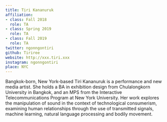 ```yaml
---
title: Tiri Kananuruk
affiliation:
- class: Fall 2018
  role: TA
- class: Spring 2019
  role: TA
- class: Fall 2019
  role: TA
twitter: ngonngontiri
github: Tiriree
website: http://xxx.tiri.xxx
instagram: ngonngontiri
place: NYC
---
```

Bangkok-born, New York-based Tiri Kananuruk is a performance and new media artist. She holds a BA in exhibition design from Chulalongkorn University in Bangkok, and an MPS from the Interactive Telecommunications Program at New York University. Her work explores the manipulation of sound in the context of technological consumerism, examining human relationships through the use of transmitted signals, machine learning, natural language processing and bodily movement.
